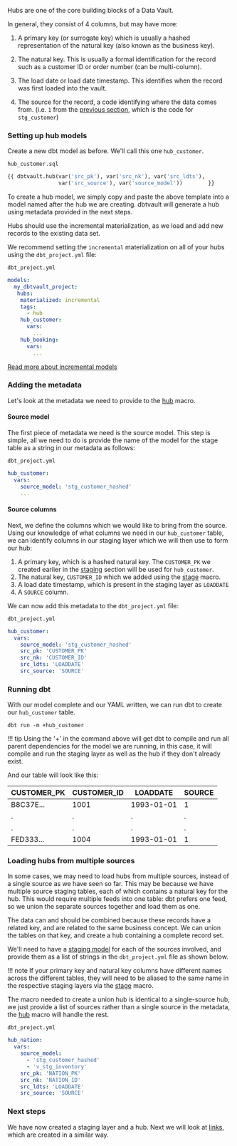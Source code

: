 Hubs are one of the core building blocks of a Data Vault. 

In general, they consist of 4 columns, but may have more: 

1. A primary key (or surrogate key) which is usually a hashed representation of the natural key (also known as the business key).

2. The natural key. This is usually a formal identification for the record such as a customer ID or 
order number (can be multi-column).

3. The load date or load date timestamp. This identifies when the record was first loaded into the vault.

4. The source for the record, a code identifying where the data comes from. 
(i.e. `1` from the [previous section](tut_staging.md#adding-calculated-and-derived-columns), which is the code for `stg_customer`)

### Setting up hub models

Create a new dbt model as before. We'll call this one `hub_customer`. 

`hub_customer.sql`
```sql
{{ dbtvault.hub(var('src_pk'), var('src_nk'), var('src_ldts'),
                var('src_source'), var('source_model'))        }}
```

To create a hub model, we simply copy and paste the above template into a model named after the hub we
are creating. dbtvault will generate a hub using metadata provided in the next steps.

Hubs should use the incremental materialization, as we load and add new records to the existing data set. 

We recommend setting the `incremental` materialization on all of your hubs using the `dbt_project.yml` file:

`dbt_project.yml`
```yaml
models:
  my_dbtvault_project:
   hubs:
    materialized: incremental
    tags:
      - hub
    hub_customer:
      vars:
        ...
    hub_booking:
      vars:
        ...
```

[Read more about incremental models](https://docs.getdbt.com/docs/building-a-dbt-project/building-models/configuring-incremental-models/)

### Adding the metadata

Let's look at the metadata we need to provide to the [hub](../macros.md#hub) macro.

#### Source model

The first piece of metadata we need is the source model. This step is simple, 
all we need to do is provide the name of the model for the stage table as a string in our metadata as follows:

`dbt_project.yml`
```yaml
hub_customer:
  vars:
    source_model: 'stg_customer_hashed'
    ...
```

#### Source columns

Next, we define the columns which we would like to bring from the source.
Using our knowledge of what columns we need in our  `hub_customer` table, we can identify columns in our
staging layer which we will then use to form our hub:

1. A primary key, which is a hashed natural key. The `CUSTOMER_PK` we created earlier in the [staging](tut_staging.md) 
section will be used for `hub_customer`.
2. The natural key, `CUSTOMER_ID` which we added using the [stage](../macros.md#stage) macro.
3. A load date timestamp, which is present in the staging layer as `LOADDATE`
4. A `SOURCE` column.

We can now add this metadata to the `dbt_project.yml` file:

`dbt_project.yml`
```yaml hl_lines="4 5 6 7"
hub_customer:
  vars:
    source_model: 'stg_customer_hashed'
    src_pk: 'CUSTOMER_PK'
    src_nk: 'CUSTOMER_ID'
    src_ldts: 'LOADDATE'
    src_source: 'SOURCE'
```

### Running dbt

With our model complete and our YAML written, we can run dbt to create our `hub_customer` table.

`dbt run -m +hub_customer`

!!! tip
    Using the '+' in the command above will get dbt to compile and run all parent dependencies for the model we are 
    running, in this case, it will compile and run the staging layer as well as the hub if they don't already exist. 
    
And our table will look like this:

| CUSTOMER_PK  | CUSTOMER_ID  | LOADDATE   | SOURCE       |
| ------------ | ------------ | ---------- | ------------ |
| B8C37E...    | 1001         | 1993-01-01 | 1            |
| .            | .            | .          | .            |
| .            | .            | .          | .            |
| FED333...    | 1004         | 1993-01-01 | 1            |

### Loading hubs from multiple sources

In some cases, we may need to load hubs from multiple sources, instead of a single source as we have seen so far.
This may be because we have multiple source staging tables, each of which contains a natural key for the hub. 
This would require multiple feeds into one table: dbt prefers one feed, 
so we union the separate sources together and load them as one. 

The data can and should be combined because these records have a related key, and are related to the same business concept. 
We can union the tables on that key, and create a hub containing a complete record set.

We'll need to have a [staging model](tut_staging.md) for each of the sources involved, 
and provide them as a list of strings in the `dbt_project.yml` file as shown below.

!!! note
    If your primary key and natural key columns have different names across the different
    tables, they will need to be aliased to the same name in the respective staging layers 
    via the [stage](../macros.md#stage) macro.

The macro needed to create a union hub is identical to a single-source hub, we just provide a 
list of sources rather than a single source in the metadata, the [hub](../macros.md#hub) macro 
will handle the rest. 

`dbt_project.yml`
```yaml hl_lines="3 4 5"
hub_nation:
  vars:
    source_model:
      - 'stg_customer_hashed'
      - 'v_stg_inventory'
    src_pk: 'NATION_PK'
    src_nk: 'NATION_ID'
    src_ldts: 'LOADDATE'
    src_source: 'SOURCE'
```

### Next steps

We have now created a staging layer and a hub. Next we will look at [links](tut_links.md), which are created in a similar way.